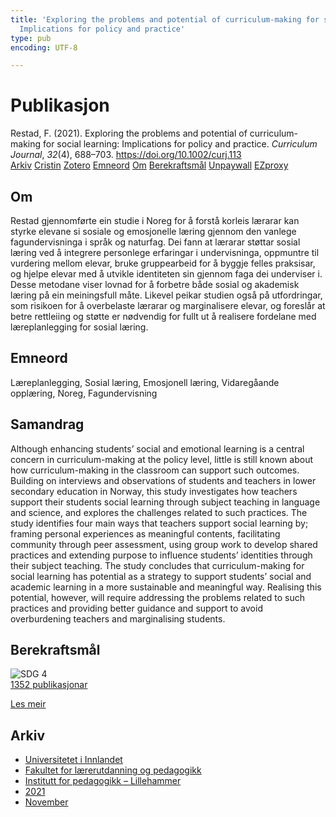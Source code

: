 ```yaml
---
title: 'Exploring the problems and potential of curriculum-making for social learning:
  Implications for policy and practice'
type: pub
encoding: UTF-8

---
```

<h1>Publikasjon</h1>
<article id="csl-bib-container-9QZFYA3U" class="csl-bib-container">
  <div class="csl-bib-body"> <div class="csl-entry">Restad, F. (2021). Exploring the problems and potential of curriculum-making for social learning: Implications for policy and practice. <i>Curriculum Journal</i>, <i>32</i>(4), 688–703. <a href="https://doi.org/10.1002/curj.113">https://doi.org/10.1002/curj.113</a></div> </div>
  <div class="csl-bib-buttons">
    <a href="#taxonomy-article-9QZFYA3U" alt="archive" class="csl-bib-button">Arkiv</a>
    <a href="https://app.cristin.no/results/show.jsf?id=1958925" alt="Cristin" class="csl-bib-button">Cristin</a>
    <a href="http://zotero.org/groups/5881554/items/9QZFYA3U" alt="Zotero" class="csl-bib-button">Zotero</a>
    <a href="#keywords-article-9QZFYA3U" alt="keywords" class="csl-bib-button">Emneord</a>
    <a href="#about-article-9QZFYA3U" alt="about_pub" class="csl-bib-button">Om</a>
    <a href="#sdg-article-9QZFYA3U" alt="sdg" class="csl-bib-button">Berekraftsmål</a>
    <a href="https://onlinelibrary.wiley.com/doi/pdfdirect/10.1002/curj.113" alt="Unpaywall" class="csl-bib-button">Unpaywall</a>
    <a href="https://onlinelibrary.wiley.com/doi/pdfdirect/10.1002/curj.113" alt="EZproxy" class="csl-bib-button">EZproxy</a>
  </div>
  <div id="csl-bib-meta-container-9QZFYA3U"></div>
</article>
<div id="csl-bib-meta-9QZFYA3U" class="csl-bib-meta">
  <article id="about-article-9QZFYA3U" class="about_pub-article">
    <h1>Om</h1>
    Restad gjennomførte ein studie i Noreg for å forstå korleis lærarar kan styrke elevane si sosiale og emosjonelle læring gjennom den vanlege fagundervisninga i språk og naturfag. Dei fann at lærarar støttar sosial læring ved å integrere personlege erfaringar i undervisninga, oppmuntre til vurdering mellom elevar, bruke gruppearbeid for å byggje felles praksisar, og hjelpe elevar med å utvikle identiteten sin gjennom faga dei underviser i. Desse metodane viser lovnad for å forbetre både sosial og akademisk læring på ein meiningsfull måte. Likevel peikar studien også på utfordringar, som risikoen for å overbelaste lærarar og marginalisere elevar, og foreslår at betre rettleiing og støtte er nødvendig for fullt ut å realisere fordelane med læreplanlegging for sosial læring.
  </article>
  <article id="keywords-article-9QZFYA3U" class="keywords-article">
    <h1>Emneord</h1>
    Læreplanlegging, Sosial læring, Emosjonell læring, Vidaregåande opplæring, Noreg, Fagundervisning
  </article>
  <article id="abstract-article-9QZFYA3U" class="abstract-article">
    <h1>Samandrag</h1>
    Although enhancing students’ social and emotional learning is a central concern in curriculum-making at the policy level, little is still known about how curriculum-making in the classroom can support such outcomes. Building on interviews and observations of students and teachers in lower secondary education in Norway, this study investigates how teachers support their students social learning through subject teaching in language and science, and explores the challenges related to such practices. The study identifies four main ways that teachers support social learning by; framing personal experiences as meaningful contents, facilitating community through peer assessment, using group work to develop shared practices and extending purpose to influence students’ identities through their subject teaching. The study concludes that curriculum-making for social learning has potential as a strategy to support students’ social and academic learning in a more sustainable and meaningful way. Realising this potential, however, will require addressing the problems related to such practices and providing better guidance and support to avoid overburdening teachers and marginalising students.
  </article>
  <article id="sdg-article-9QZFYA3U" class="sdg-article">
    <h1>Berekraftsmål</h1>
    <div class="sdg-container"><div id="sdg4" class="sdg">
        <img src="{{< params subfolder >}}images/sdg/sdg04_nn.png" class="image" alt="SDG 4">
        <div class="sdg-overlay">
          <a href="/nn/archive/?key=?sdg=4#archive" class="sdg-publication-count"><span>1352</span> publikasjonar</a>
          <p><a href="https://fn.no/om-fn/fns-baerekraftsmaal/god-utdanning?lang=nno-NO" class="sdg-read-more">Les meir</a></p>
        </div>
      </div></div>
  </article>
  <article id="taxonomy-article-9QZFYA3U" class="taxonomy-article">
    <h1>Arkiv</h1>
    <ul>
      <li>
        <a href="/nn/archive/?key=3DCRN523">Universitetet i Innlandet</a>
      </li>
      <li>
        <a href="/nn/archive/?key=WYNZA47F">Fakultet for lærerutdanning og pedagogikk</a>
      </li>
      <li>
        <a href="/nn/archive/?key=L8MA547R">Institutt for pedagogikk – Lillehammer</a>
      </li>
      <li>
        <a href="/nn/archive/?key=MD94ZHP9">2021</a>
      </li>
      <li>
        <a href="/nn/archive/?key=AMNTM6SR">November</a>
      </li>
    </ul>
  </article>
</div>
